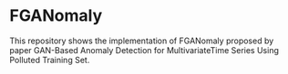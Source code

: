 # FGANomaly
This repository shows the implementation of FGANomaly proposed by paper GAN-Based Anomaly Detection for MultivariateTime Series Using Polluted Training Set.
